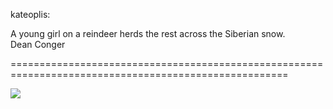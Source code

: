 <!--
id: 3639115577
link: http://tumblr.atmos.org/post/3639115577/kateoplis-a-young-girl-on-a-reindeer-herds-the
slug: kateoplis-a-young-girl-on-a-reindeer-herds-the
date: Fri Mar 04 2011 09:00:30 GMT-0800 (PST)
publish: 2011-03-04
tags: 
title: kateoplis:

A young girl on a reindeer herds the rest across the Siberian snow.           Dean Conger

-->


kateoplis:

A young girl on a reindeer herds the rest across the Siberian snow.           Dean Conger

======================================================================================================

![](http://25.media.tumblr.com/tumblr_lhg8r2ebyJ1qzprlbo1_1280.png)

